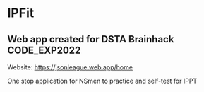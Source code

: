 # IPFit
## Web app created for DSTA Brainhack CODE_EXP2022

Website: https://jsonleague.web.app/home

One stop application for NSmen to practice and self-test for IPPT
